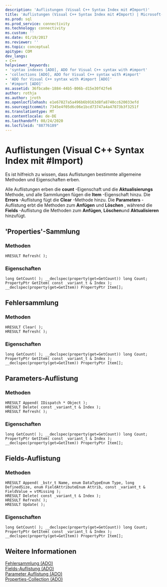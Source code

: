 ```yaml
---
description: 'Auflistungen (Visual C++ Syntax Index mit #Import)'
title: 'Auflistungen (Visual C++ Syntax Index mit #Import) | Microsoft-Dokumentation'
ms.prod: sql
ms.prod_service: connectivity
ms.technology: connectivity
ms.custom: ''
ms.date: 01/19/2017
ms.reviewer: ''
ms.topic: conceptual
apitype: COM
dev_langs:
- C++
helpviewer_keywords:
- 'syntax indexes [ADO], ADO for Visual C++ syntax with #import'
- 'collections [ADO], ADO for Visual C++ syntax with #import'
- 'ADO for Visual C++ syntax with #import [ADO]'
- '#import [ADO]'
ms.assetid: 36fbca8e-1884-44b5-806b-d15e30f42fe6
author: rothja
ms.author: jroth
ms.openlocfilehash: e1e67827a5a496b6b9163d8fa8740cc620033efd
ms.sourcegitcommit: 7345e4f05d6c06e1bcd73747a4a47873b3f3251f
ms.translationtype: MT
ms.contentlocale: de-DE
ms.lasthandoff: 08/24/2020
ms.locfileid: "88776189"
---
```

# <a name="collections-visual-c-syntax-index-with-import"></a>Auflistungen (Visual C++ Syntax Index mit #Import)
Es ist hilfreich zu wissen, dass Auflistungen bestimmte allgemeine Methoden und Eigenschaften erben.  
  
 Alle Auflistungen erben die **count** -Eigenschaft und die **Aktualisierungs** Methode, und alle Sammlungen fügen die **Item** -Eigenschaft hinzu. Die **Errors** -Auflistung fügt die **Clear** -Methode hinzu. Die **Parameters** -Auflistung erbt die Methoden zum **Anfügen** und **Löschen** , während die **Fields** -Auflistung die Methoden zum **Anfügen**, **Löschen**und **Aktualisieren** hinzufügt.  
  
## <a name="properties-collection"></a>'Properties'-Sammlung  
  
### <a name="methods"></a>Methoden  
  
```  
HRESULT Refresh( );  
```  
  
### <a name="properties"></a>Eigenschaften  
  
```  
long GetCount( ); __declspec(property(get=GetCount)) long Count;  
PropertyPtr GetItem( const _variant_t & Index ); __declspec(property(get=GetItem)) PropertyPtr Item[];  
```  
  
## <a name="errors-collection"></a>Fehlersammlung  
  
### <a name="methods"></a>Methoden  
  
```  
HRESULT Clear( );  
HRESULT Refresh( );  
```  
  
### <a name="properties"></a>Eigenschaften  
  
```  
long GetCount( ); __declspec(property(get=GetCount)) long Count;  
PropertyPtr GetItem( const _variant_t & Index ); __declspec(property(get=GetItem)) PropertyPtr Item[];  
```  
  
## <a name="parameters-collection"></a>Parameters-Auflistung  
  
### <a name="methods"></a>Methoden  
  
```  
HRESULT Append( IDispatch * Object );  
HRESULT Delete( const _variant_t & Index );  
HRESULT Refresh( );  
```  
  
### <a name="properties"></a>Eigenschaften  
  
```  
long GetCount( ); __declspec(property(get=GetCount)) long Count;  
PropertyPtr GetItem( const _variant_t & Index ); __declspec(property(get=GetItem)) PropertyPtr Item[];  
```  
  
## <a name="fields-collection"></a>Fields-Auflistung  
  
### <a name="methods"></a>Methoden  
  
```  
HRESULT Append( _bstr_t Name, enum DataTypeEnum Type, long DefinedSize, enum FieldAttributeEnum Attrib, const _variant_t & FieldValue = vtMissing );  
HRESULT Delete( const _variant_t & Index );  
HRESULT Refresh( );  
HRESULT Update( );  
```  
  
### <a name="properties"></a>Eigenschaften  
  
```  
long GetCount( ); __declspec(property(get=GetCount)) long Count;  
PropertyPtr GetItem( const _variant_t & Index ); __declspec(property(get=GetItem)) PropertyPtr Item[];  
```  
  
## <a name="see-also"></a>Weitere Informationen  
 [Fehlersammlung (ADO)](./errors-collection-ado.md)   
 [Fields-Auflistung (ADO)](./fields-collection-ado.md)   
 [Parameter Auflistung (ADO)](./parameters-collection-ado.md)   
 [Properties-Collection (ADO)](./properties-collection-ado.md)